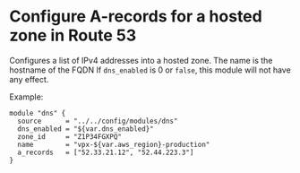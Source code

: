 # Configure A-records for a hosted zone in Route 53
Configures a list of IPv4 addresses into a hosted zone. The name is the hostname of the FQDN
If `dns_enabled` is 0 or `false`, this module will not have any effect.

Example:

```
module "dns" {
  source      = "../../config/modules/dns"
  dns_enabled = "${var.dns_enabled}"
  zone_id     = "Z1P34FGXPQ"
  name        = "vpx-${var.aws_region}-production"
  a_records   = ["52.33.21.12", "52.44.223.3"]
}
```
